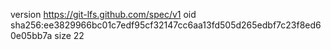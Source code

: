 version https://git-lfs.github.com/spec/v1
oid sha256:ee3829966bc01c7edf95cf32147cc6aa13fd505d265edbf7c23f8ed60e05bb7a
size 22
